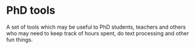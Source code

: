 PhD tools
=========

A set of tools which may be useful to PhD students, teachers and others who
may need to keep track of hours spent, do text processing and other fun
things.
